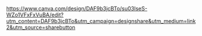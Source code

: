 https://www.canva.com/design/DAF9b3jcBTo/su03lseS-WZo1VFxFxVuBA/edit?utm_content=DAF9b3jcBTo&utm_campaign=designshare&utm_medium=link2&utm_source=sharebutton

